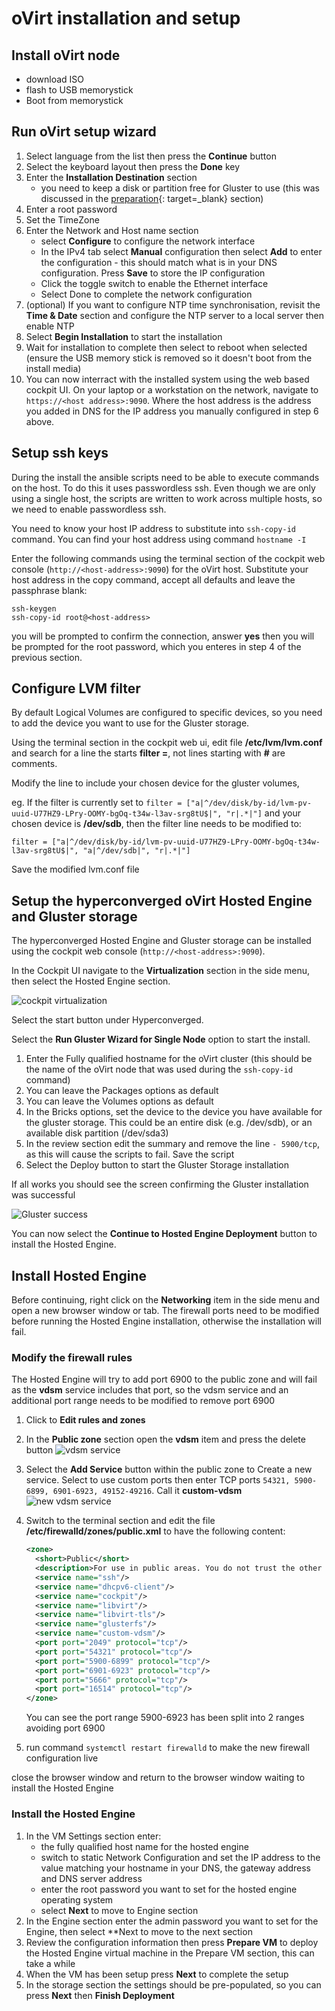 # oVirt installation and setup

## Install oVirt node

- download ISO
- flash to USB memorystick
- Boot from memorystick

## Run oVirt setup wizard

1. Select language from the list then press the **Continue** button
2. Select the keyboard layout then press the **Done** key
3. Enter the **Installation Destination** section
    - you need to keep a disk or partition free for Gluster to use (this was discussed in the [preparation](./preparation.md){: target=_blank} section)
4. Enter a root password
5. Set the TimeZone
6. Enter the Network and Host name section
    - select **Configure** to configure the network interface
    - In the IPv4 tab select **Manual** configuration then select **Add** to enter the configuration - this should match what is in your DNS configuration.  Press **Save** to store the IP configuration
    - Click the toggle switch to enable the Ethernet interface
    - Select Done to complete the network configuration
7. (optional) If you want to configure NTP time synchronisation, revisit the **Time & Date** section and configure the NTP server to a local server then enable NTP
8. Select **Begin Installation** to start the installation
9. Wait for installation to complete then select to reboot when selected (ensure the USB memory stick is removed so it doesn't boot from the install media)
10.  You can now interract with the installed system using the web based cockpit UI.  On your laptop or a workstation on the network, navigate to ```https://<host address>:9090```.  Where the host address is the address you added in DNS for the IP address you manually configured in step 6 above.

## Setup ssh keys

During the install the ansible scripts need to be able to execute commands on the host.  To do this it uses passwordless ssh.  Even though we are only using a single host, the scripts are written to work across multiple hosts, so we need to enable passwordless ssh.

You need to know your host IP address to substitute into ```ssh-copy-id``` command.  You can find your host address using command ```hostname -I```

Enter the following commands using the terminal section of the cockpit web console (```http://<host-address>:9090```) for the oVirt host.  Substitute your host address in the copy command, accept all defaults and leave the passphrase blank:

``` shell
ssh-keygen
ssh-copy-id root@<host-address>
```

you will be prompted to confirm the connection, answer **yes** then you will be prompted for the root password, which you enteres in step 4 of the previous section.

## Configure LVM filter

By default Logical Volumes are configured to specific devices, so you need to add the device you want to use for the Gluster storage.

Using the terminal section in the cockpit web ui, edit file **/etc/lvm/lvm.conf** and search for a line the starts **filter =**, not lines starting with **#** are comments.

Modify the line to include your chosen device for the gluster volumes,

eg.  If the filter is currently set to ```filter = ["a|^/dev/disk/by-id/lvm-pv-uuid-U77HZ9-LPry-OOMY-bgOq-t34w-l3av-srg8tU$|", "r|.*|"]``` and your chosen device is **/dev/sdb**, then the filter line needs to be modified to:

```text
filter = ["a|^/dev/disk/by-id/lvm-pv-uuid-U77HZ9-LPry-OOMY-bgOq-t34w-l3av-srg8tU$|", "a|^/dev/sdb|", "r|.*|"]
```

Save the modified lvm.conf file

## Setup the hyperconverged oVirt Hosted Engine and Gluster storage

The hyperconverged Hosted Engine and Gluster storage can be installed using the cockpit web console (```http://<host-address>:9090```).

In the Cockpit UI navigate to the **Virtualization** section in the side menu, then select the Hosted Engine section.

![cockpit virtualization](images/cockpitHostedEngine.png)

Select the start button under Hyperconverged.

Select the **Run Gluster Wizard for Single Node** option to start the install.

1. Enter the Fully qualified hostname for the oVirt cluster (this should be the name of the oVirt node that was used during the ```ssh-copy-id``` command)
2. You can leave the Packages options as default
3. You can leave the Volumes options as default
4. In the Bricks options, set the device to the device you have available for the gluster storage.  This could be an entire disk (e.g. /dev/sdb), or an available disk partition (/dev/sda3)
5. In the review section edit the summary and remove the line ```- 5900/tcp```, as this will cause the scripts to fail. Save the script
6. Select the Deploy button to start the Gluster Storage installation

If all works you should see the screen confirming the Gluster installation was successful

![Gluster success](./images/glusterSuccess.png)

You can now select the **Continue to Hosted Engine Deployment** button to install the Hosted Engine.

## Install Hosted Engine

Before continuing, right click on the **Networking** item in the side menu and open a new browser window or tab.  The firewall ports need to be modified before running the Hosted Engine installation, otherwise the installation will fail.

### Modify the firewall rules

The Hosted Engine will try to add port 6900 to the public zone and will fail as the **vdsm** service includes that port, so the vdsm service and an additional port range needs to be modified to remove port 6900

1. Click to **Edit rules and zones**
2. In the **Public zone** section open the **vdsm** item and press the delete button
    ![vdsm service](./images/firewallConfig.png)
3. Select the **Add Service** button within the public zone to Create a new service.  Select to use custom ports then enter TCP ports ```54321, 5900-6899, 6901-6923, 49152-49216```.  Call it **custom-vdsm**
    ![new vdsm service](./images/addService.png)
4. Switch to the terminal section and edit the file **/etc/firewalld/zones/public.xml** to have the following content:

    ```xml
    <zone>
      <short>Public</short>
      <description>For use in public areas. You do not trust the other computers on networks to not harm your computer. Only selected incoming connections are accepted.</description>
      <service name="ssh"/>
      <service name="dhcpv6-client"/>
      <service name="cockpit"/>
      <service name="libvirt"/>
      <service name="libvirt-tls"/>
      <service name="glusterfs"/>
      <service name="custom-vdsm"/>
      <port port="2049" protocol="tcp"/>
      <port port="54321" protocol="tcp"/>
      <port port="5900-6899" protocol="tcp"/>
      <port port="6901-6923" protocol="tcp"/>
      <port port="5666" protocol="tcp"/>
      <port port="16514" protocol="tcp"/>
    </zone>
    ```

    You can see the port range 5900-6923 has been split into 2 ranges avoiding port 6900
5. run command ```systemctl restart firewalld``` to make the new firewall configuration live

close the browser window and return to the browser window waiting to install the Hosted Engine

### Install the Hosted Engine

1. In the VM Settings section enter:
    - the fully qualified host name for the hosted engine
    - switch to static Network Configuration and set the IP address to the value matching your hostname in your DNS, the gateway address and DNS server address
    - enter the root password you want to set for the hosted engine operating system
    - select **Next** to move to Engine section
2. In the Engine section enter the admin password you want to set for the Engine, then select **Next to move to the next section
3. Review the configuration information then press **Prepare VM** to deploy the Hosted Engine virtual machine in the Prepare VM section, this can take a while
4. When the VM has been setup press **Next** to complete the setup
5. In the storage section the settings should be pre-populated, so you can press **Next** then **Finish Deployment**
